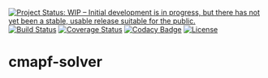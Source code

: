 [![Project Status: WIP – Initial development is in progress, but there has not yet been a stable, usable release suitable for the public.](https://www.repostatus.org/badges/latest/wip.svg)](https://www.repostatus.org/#wip)
[![Build Status](https://travis-ci.org/arqueffe/cmapf-solver.svg?branch=main)](https://travis-ci.org/arqueffe/cmapf-solver)
[![Coverage Status](https://coveralls.io/repos/github/arqueffe/cmapf-solver/badge.svg)](https://coveralls.io/github/arqueffe/cmapf-solver)
[![Codacy Badge](https://app.codacy.com/project/badge/Grade/79bddb1a5ae4490fa6152a48a3caec7e)](https://www.codacy.com/gh/arqueffe/cmapf-solver/dashboard?utm_source=github.com&amp;utm_medium=referral&amp;utm_content=arqueffe/cmapf-solver&amp;utm_campaign=Badge_Grade)
[![License](https://img.shields.io/github/license/arqueffe/cmapf-solver)](https://github.com/arqueffe/cmapf-solver/blob/main/LICENSE)

# cmapf-solver

